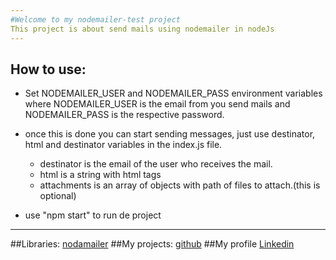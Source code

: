 ```yaml
---
#Welcome to my nodemailer-test project
This project is about send mails using nodemailer in nodeJs
---
```

## How to use:
- Set NODEMAILER_USER and NODEMAILER_PASS environment  variables where
NODEMAILER_USER is the email from you send mails and NODEMAILER_PASS is the respective password.


- once this is done you can start sending messages, just use destinator, html and destinator
variables in the index.js file.
	+ destinator is the email of the user who receives the mail.
	+ html is a string with html tags
	+ attachments is an array of objects with path of files to attach.(this is optional)

- use "npm start" to run de project

---
##Libraries:  [nodamailer](https://www.npmjs.com/package/nodemailer)
##My projects: [github](https://github.com/vialfmj)
##My profile [Linkedin](https://www.linkedin.com/in/franco-mario-javier-vial-b91b77214/)
